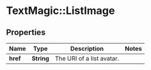 # TextMagic::ListImage

## Properties
Name | Type | Description | Notes
------------ | ------------- | ------------- | -------------
**href** | **String** | The URI of a list avatar. | 


